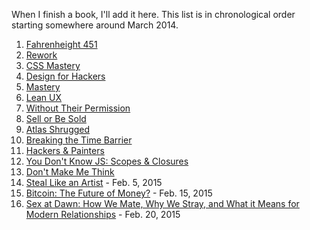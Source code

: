 When I finish a book, I'll add it here. This list is in chronological order starting somewhere around March 2014.

1. [Fahrenheight 451](http://www.amazon.com/Fahrenheit-451-Novel-Ray-Bradbury/dp/1451673310)
2. [Rework](http://www.amazon.com/Rework-Jason-Fried/dp/0307463745/ref=sr_1_1?s=books&ie=UTF8&qid=1423790104&sr=1-1&keywords=rework)
3. [CSS Mastery](http://www.amazon.com/CSS-Mastery-Advanced-Standards-Solutions/dp/1430223979/ref=sr_1_1?s=books&ie=UTF8&qid=1423790113&sr=1-1&keywords=css+mastery)
4. [Design for Hackers](http://www.amazon.com/Design-Hackers-Reverse-Engineering-Beauty/dp/1119998956/ref=sr_1_1?s=books&ie=UTF8&qid=1423790122&sr=1-1&keywords=design+for+hackers)
5. [Mastery](http://www.amazon.com/Mastery-Robert-Greene/dp/014312417X/ref=sr_1_1?s=books&ie=UTF8&qid=1423790132&sr=1-1&keywords=mastery)
6. [Lean UX](http://www.amazon.com/Lean-UX-Applying-Principles-Experience/dp/1449311652/ref=sr_1_1?s=books&ie=UTF8&qid=1423790144&sr=1-1&keywords=lean+ux)
7. [Without Their Permission](http://www.amazon.com/Without-Their-Permission-Century-Managed/dp/1455520020)
8. [Sell or Be Sold](http://www.amazon.com/Sell-Be-Sold-Your-Business/dp/1608322564/ref=sr_1_1?s=books&ie=UTF8&qid=1423790160&sr=1-1&keywords=sell+or+be+sold)
9. [Atlas Shrugged](http://www.amazon.com/Atlas-Shrugged-Ayn-Rand/dp/0452011876/ref=sr_1_1?s=books&ie=UTF8&qid=1423790234&sr=1-1&keywords=atlas+shrugged)
10. [Breaking the Time Barrier](https://www.freshbooks.com/breaking-the-time-barrier)
11. [Hackers & Painters](http://www.amazon.com/Hackers-Painters-Big-Ideas-Computer/dp/1449389554/ref=sr_1_1?s=books&ie=UTF8&qid=1423790286&sr=1-1&keywords=hackers+and+painters)
12. [You Don't Know JS: Scopes & Closures](http://www.amazon.com/You-Dont-Know-JS-Closures/dp/1449335586/ref=sr_1_1?s=books&ie=UTF8&qid=1423790295&sr=1-1&keywords=scopes+and+closures)
13. [Don't Make Me Think](http://www.amazon.com/Dont-Make-Me-Think-Usability/dp/0321344758/ref=sr_1_2?s=books&ie=UTF8&qid=1423790307&sr=1-2&keywords=dont+make+me+think)
14. [Steal Like an Artist](http://www.amazon.com/Steal-Like-Artist-Things-Creative/dp/0761169253/ref=sr_1_1?s=books&ie=UTF8&qid=1423790320&sr=1-1&keywords=steal+like+an+artist) - Feb. 5, 2015
15. [Bitcoin: The Future of Money?](http://www.amazon.com/Bitcoin-Future-Money-Dominic-Frisby-ebook/dp/B00NNLWRRM/ref=sr_1_1?s=digital-text&ie=UTF8&qid=1424061544&sr=1-1&keywords=dominic+frisby) - Feb. 15, 2015
16. [Sex at Dawn: How We Mate, Why We Stray, and What it Means for Modern Relationships](http://www.amazon.com/Sex-Dawn-Stray-Modern-Relationships/dp/1491512407) - Feb. 20, 2015
